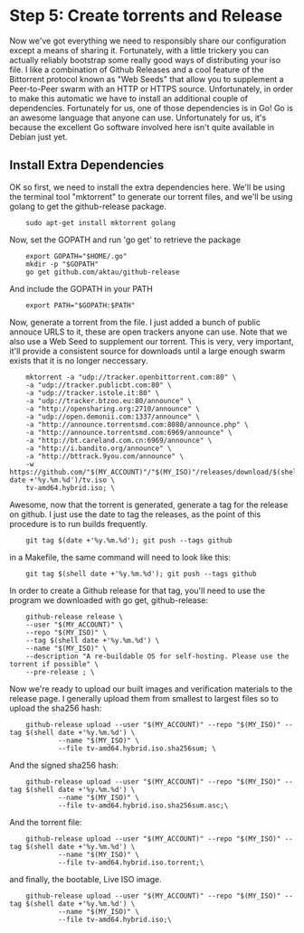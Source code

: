 Step 5: Create torrents and Release
===================================

Now we've got everything we need to responsibly share our configuration except
a means of sharing it. Fortunately, with a little trickery you can actually
reliably bootstrap some really good ways of distributing your iso file. I like
a combination of Github Releases and a cool feature of the Bittorrent protocol
known as "Web Seeds" that allow you to supplement a Peer-to-Peer swarm with an
HTTP or HTTPS source. Unfortunately, in order to make this automatic we have to
install an additional couple of dependencies. Fortunately for us, one of those
dependencies is in Go! Go is an awesome language that anyone can use.
Unfortunately for us, it's because the excellent Go software involved here isn't
quite available in Debian just yet.

Install Extra Dependencies
--------------------------

OK so first, we need to install the extra dependencies here. We'll be using the
terminal tool "mktorrent" to generate our torrent files, and we'll be using
golang to get the github-release package.

        sudo apt-get install mktorrent golang

Now, set the GOPATH and run 'go get' to retrieve the package

        export GOPATH="$HOME/.go"
        mkdir -p "$GOPATH"
        go get github.com/aktau/github-release

And include the GOPATH in your PATH

        export PATH="$GOPATH:$PATH"

Now, generate a torrent from the file. I just added a bunch of public annouce
URLS to it, these are open trackers anyone can use. Note that we also use a
Web Seed to supplement our torrent. This is very, very important, it'll provide
a consistent source for downloads until a large enough swarm exists that it is
no longer neccessary.

        mktorrent -a "udp://tracker.openbittorrent.com:80" \
		-a "udp://tracker.publicbt.com:80" \
		-a "udp://tracker.istole.it:80" \
		-a "udp://tracker.btzoo.eu:80/announce" \
		-a "http://opensharing.org:2710/announce" \
		-a "udp://open.demonii.com:1337/announce" \
		-a "http://announce.torrentsmd.com:8080/announce.php" \
		-a "http://announce.torrentsmd.com:6969/announce" \
		-a "http://bt.careland.com.cn:6969/announce" \
		-a "http://i.bandito.org/announce" \
		-a "http://bttrack.9you.com/announce" \
		-w https://github.com/"$(MY_ACCOUNT)"/"$(MY_ISO)"/releases/download/$(shell date +'%y.%m.%d')/tv.iso \
		tv-amd64.hybrid.iso; \

Awesome, now that the torrent is generated, generate a tag for the release on
github. I just use the date to tag the releases, as the point of this procedure
is to run builds frequently.

        git tag $(date +'%y.%m.%d'); git push --tags github

in a Makefile, the same command will need to look like this:

        git tag $(shell date +'%y.%m.%d'); git push --tags github

In order to create a Github release for that tag, you'll need to use the
program we downloaded with go get, github-release:

        github-release release \
		--user "$(MY_ACCOUNT)" \
		--repo "$(MY_ISO)" \
		--tag $(shell date +'%y.%m.%d') \
		--name "$(MY_ISO)" \
		--description "A re-buildable OS for self-hosting. Please use the torrent if possible" \
		--pre-release ; \

Now we're ready to upload our built images and verification materials to the
release page. I generally upload them from smallest to largest files so to
upload the sha256 hash:

        github-release upload --user "$(MY_ACCOUNT)" --repo "$(MY_ISO)" --tag $(shell date +'%y.%m.%d') \
                --name "$(MY_ISO)" \
                --file tv-amd64.hybrid.iso.sha256sum; \

And the signed sha256 hash:

        github-release upload --user "$(MY_ACCOUNT)" --repo "$(MY_ISO)" --tag $(shell date +'%y.%m.%d') \
                --name "$(MY_ISO)" \
                --file tv-amd64.hybrid.iso.sha256sum.asc;\

And the torrent file:

        github-release upload --user "$(MY_ACCOUNT)" --repo "$(MY_ISO)" --tag $(shell date +'%y.%m.%d') \
                --name "$(MY_ISO)" \
                --file tv-amd64.hybrid.iso.torrent;\

and finally, the bootable, Live ISO image.

        github-release upload --user "$(MY_ACCOUNT)" --repo "$(MY_ISO)" --tag $(shell date +'%y.%m.%d') \
                --name "$(MY_ISO)" \
                --file tv-amd64.hybrid.iso;\
